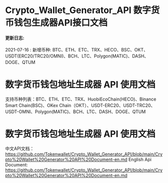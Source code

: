 # Crypto_Wallet_Generator_API 数字货币钱包生成器API接口文档

#### **更新日志:**

 2021-07-16 : 新增币种: BTC、ETH、ETC、TRX、HECO、BSC、OKT、USDT(ERC20/TRC20/OMNI)、BCH、LTC、Polygon(MATIC)、DASH、DOGE、QTUM

# 数字货币钱包地址生成器 API 使用文档

支持币种列表：BTC、ETH、ETC、TRX、HuobiEcoChain(HECO)、Binance Smart Chain(BSC)、OKex Chain（OKT）、USDT-ERC20、USDT-TRC20、USDT-OMNI、Polygon(MATIC)、BCH、LTC、DASH、DOGE、QTUM

# 数字货币钱包地址生成器 API 使用文档

中文API文档：https://github.com/Tokenwallet/Crypto_Wallet_Generator_API/blob/main/Crypto%20Wallet%20Generator%20API%20Document-en.md
English Api Document: https://github.com/Tokenwallet/Crypto_Wallet_Generator_API/blob/main/Crypto%20Wallet%20Generator%20API%20Document-en.md
